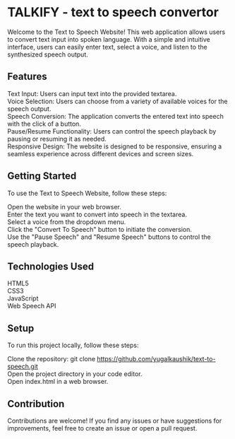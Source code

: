 # TALKIFY - text to speech convertor

Welcome to the Text to Speech Website! This web application allows users to convert text input into spoken language. With a simple and intuitive interface, users can easily enter text, select a voice, and listen to the synthesized speech output.

## Features

Text Input: Users can input text into the provided textarea.<br>
Voice Selection: Users can choose from a variety of available voices for the speech output.<br>
Speech Conversion: The application converts the entered text into speech with the click of a button.<br>
Pause/Resume Functionality: Users can control the speech playback by pausing or resuming it as needed.<br>
Responsive Design: The website is designed to be responsive, ensuring a seamless experience across different devices and screen sizes.<br>

## Getting Started
To use the Text to Speech Website, follow these steps:<br>

Open the website in your web browser.<br>
Enter the text you want to convert into speech in the textarea.<br>
Select a voice from the dropdown menu.<br>
Click the "Convert To Speech" button to initiate the conversion.<br>
Use the "Pause Speech" and "Resume Speech" buttons to control the speech playback.<br>

## Technologies Used
HTML5<br>
CSS3<br>
JavaScript<br>
Web Speech API<br>

## Setup
To run this project locally, follow these steps:<br>

Clone the repository: git clone https://github.com/yugalkaushik/text-to-speech.git<br>
Open the project directory in your code editor.<br>
Open index.html in a web browser.<br>

## Contribution
Contributions are welcome! If you find any issues or have suggestions for improvements, feel free to create an issue or open a pull request.
